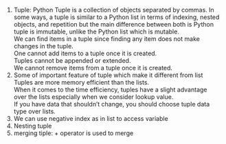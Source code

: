 1. Tuple: Python Tuple is a collection of objects separated by commas. In some ways, a tuple is similar to a Python list in terms of indexing, nested objects, and repetition but the main difference between both is Python tuple is immutable, unlike the Python list which is mutable. \
    We can find items in a tuple since finding any item does not make changes in the tuple. \
    One cannot add items to a tuple once it is created. \
    Tuples cannot be appended or extended. \
    We cannot remove items from a tuple once it is created. 
2. Some of important feature of tuple which make it different from list \
   Tuples are more memory efficient than the lists. \
   When it comes to the time efficiency, tuples have a slight advantage over the lists especially when we consider lookup value. \
   If you have data that shouldn’t change, you should choose tuple data type over lists. 
3. We can use negative index as in list to access variable 
4. Nesting tuple 
5. merging tiple: + operator is used to merge

